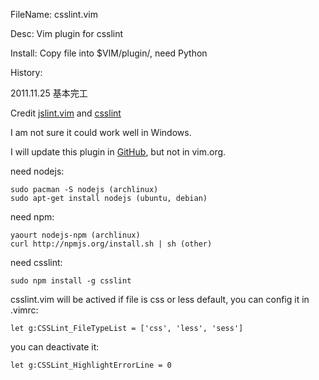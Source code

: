 FileName: csslint.vim

Desc: Vim plugin for csslint

Install: Copy file into $VIM/plugin/, need Python 

History: 

2011.11.25 基本完工


Credit [jslint.vim](https://github.com/hallettj/jslint.vim) and [csslint](http://csslint.net/)

I am not sure it could work well in Windows.

I will update this plugin in [GitHub](https://github.com/bolasblack/csslint), but not in vim.org.

need nodejs:

    sudo pacman -S nodejs (archlinux)
    sudo apt-get install nodejs (ubuntu, debian)

need npm:

    yaourt nodejs-npm (archlinux)
    curl http://npmjs.org/install.sh | sh (other)

need csslint:

    sudo npm install -g csslint

csslint.vim will be actived if file is css or less default, you can config it in .vimrc:

    let g:CSSLint_FileTypeList = ['css', 'less', 'sess']

you can deactivate it:

    let g:CSSLint_HighlightErrorLine = 0

